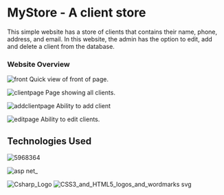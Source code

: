 # MyStore - A client store

This simple website has a store of clients that contains their name, phone, address, and email. 
In this website, the admin has the option to edit, add and delete a client from the database. 

### Website Overview

![front](https://user-images.githubusercontent.com/67939160/200243312-b06105ed-6a78-4fd8-90df-362a34d94c3a.png)
Quick view of front of page.

![clientpage](https://user-images.githubusercontent.com/67939160/200243345-1d4ed140-434d-4fd7-8cdf-ab071467f390.png)
Page showing all clients. 


![addclientpage](https://user-images.githubusercontent.com/67939160/200243388-931e231a-21f0-429a-91df-5f704372f784.png)
Ability to add client

![editpage](https://user-images.githubusercontent.com/67939160/200243403-f116eefc-baf0-4742-a24b-6ef8a681f0c0.png)
Ability to edit clients. 

## Technologies Used 

![5968364](https://user-images.githubusercontent.com/67939160/200243819-af1da086-1722-4847-9199-c8a82ada10b7.png)

![asp net_](https://user-images.githubusercontent.com/67939160/200243842-074f82fb-a667-47d2-8718-ae86cb3eccc0.jpg)

![Csharp_Logo](https://user-images.githubusercontent.com/67939160/200243849-d9017312-c977-40f8-a113-c301c01d4aec.png)
![CSS3_and_HTML5_logos_and_wordmarks svg](https://user-images.githubusercontent.com/67939160/200243857-729c4c1d-94a7-407e-855a-81275517de18.png)
